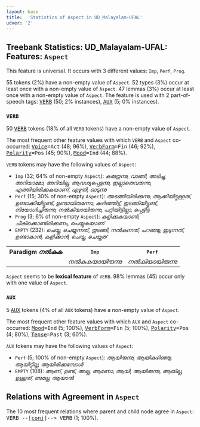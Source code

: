 ```yaml
---
layout: base
title:  'Statistics of Aspect in UD_Malayalam-UFAL'
udver: '2'
---
```


## Treebank Statistics: UD_Malayalam-UFAL: Features: `Aspect`

This feature is universal.
It occurs with 3 different values: `Imp`, `Perf`, `Prog`.

55 tokens (2%) have a non-empty value of `Aspect`.
52 types (3%) occur at least once with a non-empty value of `Aspect`.
47 lemmas (3%) occur at least once with a non-empty value of `Aspect`.
The feature is used with 2 part-of-speech tags: <tt><a href="ml_ufal-pos-VERB.html">VERB</a></tt> (50; 2% instances), <tt><a href="ml_ufal-pos-AUX.html">AUX</a></tt> (5; 0% instances).

### `VERB`

50 <tt><a href="ml_ufal-pos-VERB.html">VERB</a></tt> tokens (18% of all `VERB` tokens) have a non-empty value of `Aspect`.

The most frequent other feature values with which `VERB` and `Aspect` co-occurred: <tt><a href="ml_ufal-feat-Voice.html">Voice</a></tt><tt>=Act</tt> (48; 96%), <tt><a href="ml_ufal-feat-VerbForm.html">VerbForm</a></tt><tt>=Fin</tt> (46; 92%), <tt><a href="ml_ufal-feat-Polarity.html">Polarity</a></tt><tt>=Pos</tt> (45; 90%), <tt><a href="ml_ufal-feat-Mood.html">Mood</a></tt><tt>=Ind</tt> (44; 88%).

`VERB` tokens may have the following values of `Aspect`:

* `Imp` (32; 64% of non-empty `Aspect`): <em>കരുതുന്നു, വാങ്ങി, അടിച്ചു, അറിയാമോ, അറിയില്ല, ആവശ്യപ്പെടുന്നു, ഇല്ലാതെവരുന്നു, എത്തിയിരിക്കുകയാണ്, എഴുതി, ഓടുന്നു</em>
* `Perf` (15; 30% of non-empty `Aspect`): <em>അടങ്ങിയിരിക്കുന്നു, ആക്കിയിട്ടുള്ളത്, ഉണ്ടാക്കിയിട്ടുണ്ട്, ഉണ്ടായിരുന്നോ, കഴിഞ്ഞിട്ട്, തുടങ്ങിയിട്ടുണ്ട്, നിയോഗിച്ചിരുന്നു, നൽകിയായിരുന്നു, പറ്റിയിട്ടില്ലാ, പ്പെട്ടിട്ട</em>
* `Prog` (3; 6% of non-empty `Aspect`): <em>കളിക്കുകയാൺ, ചീകിക്കൊണ്ടിരിക്കണം, പെയ്യുകയാണ്</em>
* `EMPTY` (232): <em>ചെയ്തു, ചെയ്യുന്നത്, തുടങ്ങി, നൽകുന്നത്, പറഞ്ഞു, ഇടുന്നത്, ഉണ്ടാകാൻ, കളിക്കാൻ, ചെയ്ത, ചെയ്തത്</em>

<table>
  <tr><th>Paradigm <i>നൽകുക</i></th><th><tt>Imp</tt></th><th><tt>Perf</tt></th></tr>
  <tr><td><tt></tt></td><td><em>നൽകുകയായിരുന്നു</em></td><td><em>നൽകിയായിരുന്നു</em></td></tr>
</table>

`Aspect` seems to be **lexical feature** of `VERB`. 98% lemmas (45) occur only with one value of `Aspect`.

### `AUX`

5 <tt><a href="ml_ufal-pos-AUX.html">AUX</a></tt> tokens (4% of all `AUX` tokens) have a non-empty value of `Aspect`.

The most frequent other feature values with which `AUX` and `Aspect` co-occurred: <tt><a href="ml_ufal-feat-Mood.html">Mood</a></tt><tt>=Ind</tt> (5; 100%), <tt><a href="ml_ufal-feat-VerbForm.html">VerbForm</a></tt><tt>=Fin</tt> (5; 100%), <tt><a href="ml_ufal-feat-Polarity.html">Polarity</a></tt><tt>=Pos</tt> (4; 80%), <tt><a href="ml_ufal-feat-Tense.html">Tense</a></tt><tt>=Past</tt> (3; 60%).

`AUX` tokens may have the following values of `Aspect`:

* `Perf` (5; 100% of non-empty `Aspect`): <em>ആയിരുന്നു, ആയികഴിഞ്ഞു, ആയിട്ടില്ല, ആയിരിക്കുമ്പോൾ</em>
* `EMPTY` (108): <em>ആണ്, ഉണ്ട്, അല്ല, ആണോ, ആയി, ആയിരുന്നു, ആയില്ല, ഉള്ളത്, അല്ലേ, ആയാൽ</em>

## Relations with Agreement in `Aspect`

The 10 most frequent relations where parent and child node agree in `Aspect`:
<tt>VERB --[<tt><a href="ml_ufal-dep-conj.html">conj</a></tt>]--> VERB</tt> (1; 100%).

